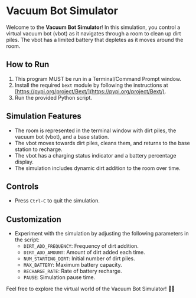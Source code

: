# Vacuum Bot Simulator

Welcome to the **Vacuum Bot Simulator**! In this simulation, you control a virtual vacuum bot (vbot) as it navigates through a room to clean up dirt piles. The vbot has a limited battery that depletes as it moves around the room.

## How to Run
1. This program MUST be run in a Terminal/Command Prompt window.
2. Install the required `bext` module by following the instructions at [https://pypi.org/project/Bext/](https://pypi.org/project/Bext/).
3. Run the provided Python script.

## Simulation Features
- The room is represented in the terminal window with dirt piles, the vacuum bot (vbot), and a base station.
- The vbot moves towards dirt piles, cleans them, and returns to the base station to recharge.
- The vbot has a charging status indicator and a battery percentage display.
- The simulation includes dynamic dirt addition to the room over time.

## Controls
- Press `Ctrl-C` to quit the simulation.

## Customization
- Experiment with the simulation by adjusting the following parameters in the script:
  - `DIRT_ADD_FREQUENCY`: Frequency of dirt addition.
  - `DIRT_ADD_AMOUNT`: Amount of dirt added each time.
  - `NUM_STARTING_DIRT`: Initial number of dirt piles.
  - `MAX_BATTERY`: Maximum battery capacity.
  - `RECHARGE_RATE`: Rate of battery recharge.
  - `PAUSE`: Simulation pause time.

Feel free to explore the virtual world of the Vacuum Bot Simulator! 🤖🧹
